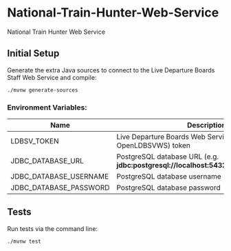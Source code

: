 # National-Train-Hunter-Web-Service
National Train Hunter Web Service

## Initial Setup

Generate the extra Java sources to connect to the Live Departure Boards Staff Web Service and compile:  

```./mvnw generate-sources```

### Environment Variables:

| Name                   | Description                                                                                 |  
|------------------------|---------------------------------------------------------------------------------------------|
| LDBSV_TOKEN            | Live Departure Boards Web Service (LDBSVWS / OpenLDBSVWS) token                                 |
| JDBC_DATABASE_URL      | PostgreSQL database URL (e.g. <b>jdbc:postgresql://localhost:5432/nationaltrainhunter</b>)  |
| JDBC_DATABASE_USERNAME | PostgreSQL database username                                                                |
| JDBC_DATABASE_PASSWORD | PostgreSQL database password                                                                |

## Tests

Run tests via the command line:  

```./mvnw test```